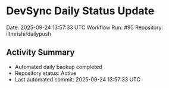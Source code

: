 # DevSync Daily Status Update
Date: 2025-09-24 13:57:33 UTC
Workflow Run: #95
Repository: iitmrishi/dailypush

## Activity Summary
- Automated daily backup completed
- Repository status: Active
- Last automated commit: 2025-09-24 13:57:33 UTC
